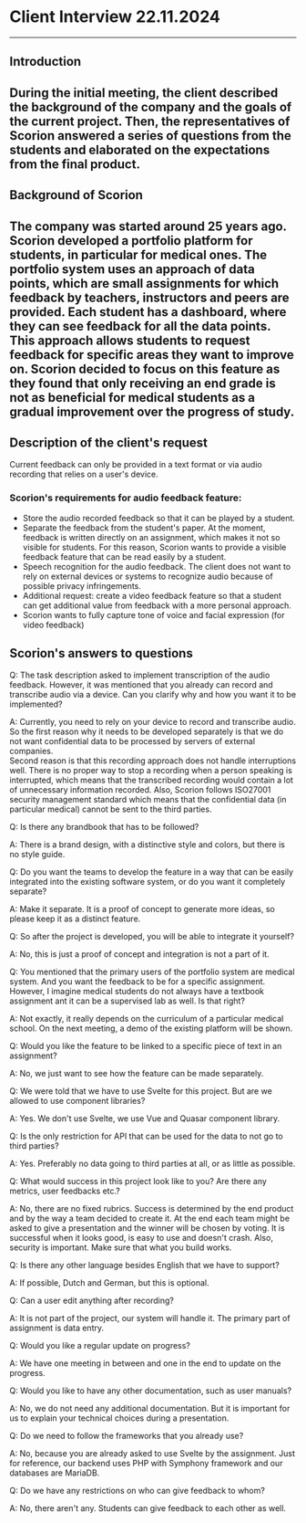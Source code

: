 # Client Interview 22.11.2024

---
## Introduction
During the initial meeting, the client described the background of the company and the goals of the current project. 
Then, the representatives of Scorion answered a series of questions from the students and elaborated on the expectations from the final product.
---

## Background of Scorion
The company was started around 25 years ago. Scorion developed a portfolio platform for students, in particular for medical ones. 
The portfolio system uses an approach of **data points**, which are small assignments for which feedback by teachers, instructors and peers are provided.
Each student has a dashboard, where they can see feedback for all the data points. 
This approach allows students to request feedback for specific areas they want to improve on.
Scorion decided to focus on this feature as they found that only receiving an end grade is not as beneficial for medical students as a gradual improvement over the progress of study.
---

## Description of the client's request
Current feedback can only be provided in a text format or via audio recording that relies on a user's device.

### Scorion's requirements for audio feedback feature:

 - Store the audio recorded feedback so that it can be played by a student.
 - Separate the feedback from the student's paper. At the moment, feedback is written directly on an assignment, which makes it not so visible for students. For this reason, Scorion wants to provide a visible feedback feature that can be read easily by a student.
 - Speech recognition for the audio feedback. The client does not want to rely on external devices or systems to recognize audio because of possible privacy infringements.
 - Additional request: create a video feedback feature so that a student can get additional value from feedback with a more personal approach.
 - Scorion wants to fully capture tone of voice and facial expression (for video feedback)

## Scorion's answers to questions

Q: The task description asked to implement transcription of the audio feedback. However, it was mentioned that you already can record and transcribe audio via a device. Can you clarify why and how you want it to be implemented?

A: Currently, you need to rely on your device to record and transcribe audio. So the first reason why it needs to be developed separately is that we do not want confidential data to be processed by servers of external companies.  
Second reason is that this recording approach does not handle interruptions well. There is no proper way to stop a recording when a person speaking is interrupted, which means that the transcribed recording would contain a lot of unnecessary information recorded.
Also, Scorion follows ISO27001 security management standard which means that the confidential data (in particular medical) cannot be sent to the third parties.

Q: Is there any brandbook that has to be followed?

A: There is a brand design, with a distinctive style and colors, but there is no style guide.

Q: Do you want the teams to develop the feature in a way that can be easily integrated into the existing software system, or do you want it completely separate?

A: Make it separate. It is a proof of concept to generate more ideas, so please keep it as a distinct feature.

Q: So after the project is developed, you will be able to integrate it yourself?

A: No, this is just a proof of concept and integration is not a part of it. 

Q: You mentioned that the primary users of the portfolio system are medical system. And you want the feedback to be for a specific assignment. However, I imagine medical students do not always have a textbook assignment ant it can be a supervised lab as well. Is that right?

A: Not exactly, it really depends on the curriculum of a particular medical school. On the next meeting, a demo of the existing platform will be shown.

Q: Would you like the feature to be linked to a specific piece of text in an assignment?

A: No, we just want to see how the feature can be made separately. 

Q: We were told that we have to use Svelte for this project. But are we allowed to use component libraries?

A: Yes. We don't use Svelte, we use Vue and Quasar component library.

Q: Is the only restriction for API that can be used for the data to not go to third parties?

A: Yes. Preferably no data going to third parties at all, or as little as possible.

Q: What would success in this project look like to you? Are there any metrics, user feedbacks etc.?

A: No, there are no fixed rubrics. Success is determined by the end product and by the way a team decided to create it. At the end each team might be asked to give a presentation and the winner will be chosen by voting.
It is successful when it looks good, is easy to use and doesn't crash. Also, security is important. Make sure that what you build works.

Q: Is there any other language besides English that we have to support?

A: If possible, Dutch and German, but this is optional.

Q: Can a user edit anything after recording?

A: It is not part of the project, our system will handle it. The primary part of assignment is data entry.

Q: Would you like a regular update on progress?

A: We have one meeting in between and one in the end to update on the progress.

Q: Would you like to have any other documentation, such as user manuals?

A: No, we do not need any additional documentation. But it is important for us to explain your technical choices during a presentation.

Q: Do we need to follow the frameworks that you already use?

A: No, because you are already asked to use Svelte by the assignment. Just for reference, our backend uses PHP with Symphony framework and our databases are MariaDB.

Q: Do we have any restrictions on who can give feedback to whom?

A: No, there aren't any. Students can give feedback to each other as well.







